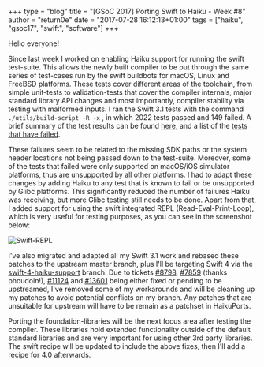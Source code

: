 +++
type = "blog"
title = "[GSoC 2017] Porting Swift to Haiku - Week #8"
author = "return0e"
date = "2017-07-28 16:12:13+01:00"
tags = ["haiku", "gsoc17", "swift", "software"]
+++

Hello everyone!

Since last week I worked on enabling Haiku support for running the swift test-suite. This allows the newly built compiler to be put through the same series of test-cases run by the swift buildbots for macOS, Linux and FreeBSD platforms. These tests cover different areas of the toolchain, from simple unit-tests to validation-tests that cover the compiler internals, major standard library API changes and most importantly, compiler stability via testing with malformed inputs. I ran the Swift 3.1 tests with the command `./utils/build-script -R -x` , in which 2022 tests passed and 149 failed. A brief summary of the test results can be found [here](https://gist.github.com/return/0ff2de707abdfe0bc2da33058071025c), and a list of the [tests that have failed](https://gist.github.com/return/6af6bbf84fa507d9ad6043fb593942b7).

These failures seem to be related to the missing SDK paths or the system header locations not being passed down to the test-suite. Moreover, some of the tests that failed were only supported on macOS/iOS simulator platforms, thus are unsupported by all other platforms. I had to adapt these changes by adding Haiku to any test that is known to fail or be unsupported by Glibc platforms. This significantly reduced the number of failures Haiku was receiving, but more Glibc  testing still needs to be done. Apart from that, I added support for using the swift integrated REPL (Read-Eval-Print-Loop), which is very useful for testing purposes, as you can see in the screenshot below:

<img src="https://user-images.githubusercontent.com/7050293/28718645-c4e2380c-739e-11e7-9283-5dfdcf45fb14.png" alt="Swift-REPL" class="img-responsive center-block">

I've also migrated and adapted all my Swift 3.1 work and rebased these patches to the upstream master branch, plus I'll be targeting Swift 4 via the [swift-4-haiku-support]() branch. Due to tickets [#8798](https://dev.haiku-os.org/ticket/8798), [#7859](https://dev.haiku-os.org/ticket/7859) (thanks phoudoin!), [#11124](https://dev.haiku-os.org/ticket/11124) and [#13601](https://dev.haiku-os.org/ticket/13601) being either fixed or pending to be upstreamed, I've removed some of my workarounds and will be cleaning up my patches to avoid potential conflicts on my branch. Any patches that are unsuitable for upstream will have to be remain as a patchset in HaikuPorts. 

Porting the foundation-libraries will be the next focus area after testing the compiler. These libraries hold extended functionality outside of the default standard libraries and are very important for using other 3rd party libraries. The swift recipe will be updated to include the above fixes, then I'll add a recipe for 4.0 afterwards.